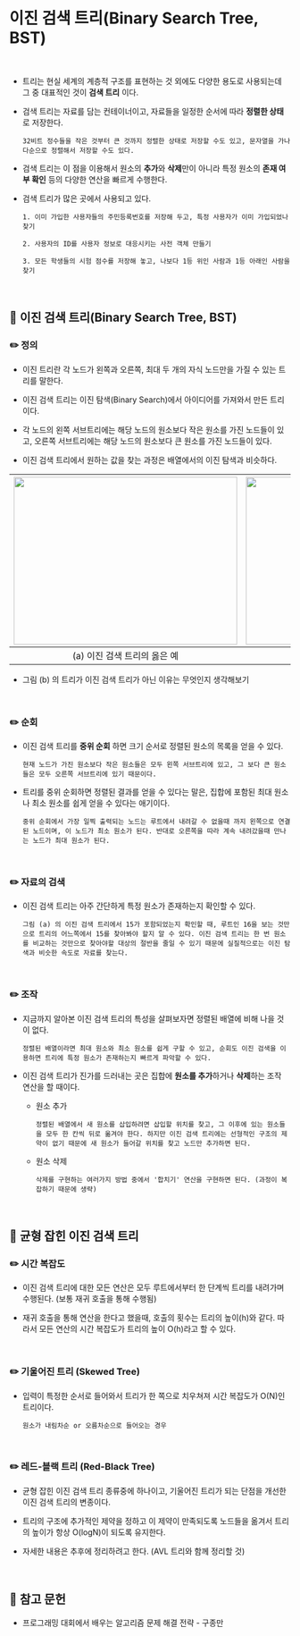 # 이진 검색 트리(Binary Search Tree, BST)

<br>

* 트리는 현실 세계의 계층적 구조를 표현하는 것 외에도 다양한 용도로 사용되는데 그 중 대표적인 것이 **검색 트리** 이다.

* 검색 트리는 자료를 담는 컨테이너이고, 자료들을 일정한 순서에 따라 **정렬한 상태**로 저장한다.

    `32비트 정수들을 작은 것부터 큰 것까지 정렬한 상태로 저장할 수도 있고, 문자열을 가나다순으로 정렬해서 저장할 수도 있다.`

* 검색 트리는 이 점을 이용해서 원소의 **추가**와 **삭제**만이 아니라 특정 원소의 **존재 여부 확인** 등의 다양한 연산을 빠르게 수행한다.

* 검색 트리가 많은 곳에서 사용되고 있다.

    `1. 이미 가입한 사용자들의 주민등록번호를 저장해 두고, 특정 사용자가 이미 가입되었나 찾기`

    `2. 사용자의 ID를 사용자 정보로 대응시키는 사전 객체 만들기`

    `3. 모든 학생들의 시험 점수를 저장해 놓고, 나보다 1등 위인 사람과 1등 아래인 사람을 찾기`

<br>

## :book: 이진 검색 트리(Binary Search Tree, BST)

### :pencil2: 정의

* 이진 트리란 각 노드가 왼쪽과 오른쪽, 최대 두 개의 자식 노드만을 가질 수 있는 트리를 말한다.

* 이진 검색 트리는 이진 탐색(Binary Search)에서 아이디어를 가져와서 만든 트리이다.

* 각 노드의 왼쪽 서브트리에는 해당 노드의 원소보다 작은 원소를 가진 노드들이 있고, 오른쪽 서브트리에는 해당 노드의 원소보다 큰 원소를 가진 노드들이 있다.

* 이진 검색 트리에서 원하는 값을 찾는 과정은 배열에서의 이진 탐색과 비슷하다.

| <img src="https://github.com/bestdevhyo1225/image_repository/blob/master/image-20190805122252217.png?raw=true" width="400" height="300"> | <img src="https://github.com/bestdevhyo1225/image_repository/blob/master/image-20190805122011604.png?raw=true" width="400" height="300"> |
| :-------------------: | :---------------------: |
| (a) 이진 검색 트리의 옳은 예 | (b) 이진 검색 트리의 잘못된 예 |

* 그림 (b) 의 트리가 이진 검색 트리가 아닌 이유는 무엇인지 생각해보기

<br>

### :pencil2: 순회

* 이진 검색 트리를 **중위 순회** 하면 크기 순서로 정렬된 원소의 목록을 얻을 수 있다.

    `현재 노드가 가진 원소보다 작은 원소들은 모두 왼쪽 서브트리에 있고, 그 보다 큰 원소들은 모두 오른쪽 서브트리에 있기 때문이다.`

* 트리를 중위 순회하면 정렬된 결과를 얻을 수 있다는 말은, 집합에 포함된 최대 원소나 최소 원소를 쉽게 얻을 수 있다는 애기이다.

    `중위 순회에서 가장 일찍 출력되는 노드는 루트에서 내려갈 수 없을때 까지 왼쪽으로 연결된 노드이며, 이 노드가 최소 원소가 된다. 반대로 오른쪽을 따라 계속 내려갔을때 만나는 노드가 최대 원소가 된다.`

<br>

### :pencil2: 자료의 검색

* 이진 검색 트리는 아주 간단하게 특정 원소가 존재하는지 확인할 수 있다.

    `그림 (a) 의 이진 검색 트리에서 15가 포함되었는지 확인할 때, 루트인 16을 보는 것만으로 트리의 어느쪽에서 15를 찾아봐야 할지 알 수 있다. 이진 검색 트리는 한 번 원소를 비교하는 것만으로 찾아야할 대상의 절반을 줄일 수 있기 때문에 실질적으로는 이진 탐색과 비슷한 속도로 자료를 찾는다.`

<br>

### :pencil2: 조작

* 지금까지 알아본 이진 검색 트리의 특성을 살펴보자면 정렬된 배열에 비해 나을 것이 없다.

    `정렬된 배열이라면 최대 원소와 최소 원소를 쉽게 구할 수 있고, 순회도 이진 검색을 이용하면 트리에 특정 원소가 존재하는지 빠르게 파악할 수 있다.`

* 이진 검색 트리가 진가를 드러내는 곳은 집합에 **원소를 추가**하거나 **삭제**하는 조작 연산을 할 때이다.

    * 원소 추가

        `정렬된 배열에서 새 원소를 삽입하려면 삽입할 위치를 찾고, 그 이후에 있는 원소들을 모두 한 칸씩 뒤로 옮겨야 한다. 하지만 이진 검색 트리에는 선형적인 구조의 제약이 없기 때문에 새 원소가 들어갈 위치를 찾고 노드만 추가하면 된다.`

    * 원소 삭제

        `삭제를 구현하는 여러가지 방법 중에서 '합치기' 연산을 구현하면 된다. (과정이 복잡하기 때문에 생략)`

<br>

## :book: 균형 잡힌 이진 검색 트리

### :pencil2: 시간 복잡도

* 이진 검색 트리에 대한 모든 연산은 모두 루트에서부터 한 단계씩 트리를 내려가며 수행된다. (보통 재귀 호출을 통해 수행됨)

* 재귀 호출을 통해 연산을 한다고 했을때, 호출의 횟수는 트리의 높이(h)와 같다. 따라서 모든 연산의 시간 복잡도가 트리의 높이 O(h)라고 할 수 있다.

<br>

### :pencil2: 기울어진 트리 (Skewed Tree)

* 입력이 특정한 순서로 들어와서 트리가 한 쪽으로 치우쳐져 시간 복잡도가 O(N)인 트리이다.

    `원소가 내림차순 or 오름차순으로 들어오는 경우`

<br>

### :pencil2: 레드-블랙 트리 (Red-Black Tree)

* 균형 잡힌 이진 검색 트리 종류중에 하나이고, 기울어진 트리가 되는 단점을 개선한 이진 검색 트리의 변종이다.

* 트리의 구조에 추가적인 제약을 정하고 이 제약이 만족되도록 노드들을 옮겨서 트리의 높이가 항상 O(logN)이 되도록 유지한다.

* 자세한 내용은 추후에 정리하려고 한다. (AVL 트리와 함께 정리할 것)

<br>

## :bookmark: 참고 문헌

* 프로그래밍 대회에서 배우는 알고리즘 문제 해결 전략 - 구종만